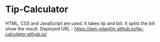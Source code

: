 # Tip-Calculator
HTML, CSS and JavaScript are used. It takes tip and bill. It splits the bill show the result.
Deployed URL - https://iam-nilanj0n.github.io/tip-calculator.github.io/
